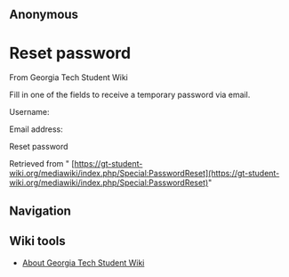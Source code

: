 ## Anonymous

### 
# Reset password

From Georgia Tech Student Wiki

Fill in one of the fields to receive a temporary password via email.

Username:

Email address:

Reset password

Retrieved from " [https://gt-student-wiki.org/mediawiki/index.php/Special:PasswordReset](https://gt-student-wiki.org/mediawiki/index.php/Special:PasswordReset)"

## Navigation

## Wiki tools

- [About Georgia Tech Student Wiki](https://gt-student-wiki.org/mediawiki/index.php/GT_Student_Wiki:About "GT Student Wiki:About")